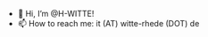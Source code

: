- 👋 Hi, I’m @H-WITTE!
- 📫 How to reach me: it (AT) witte-rhede (DOT) de

<!---
H-WITTE/H-WITTE is a ✨ special ✨ repository because its `README.md` (this file) appears on your GitHub profile.
You can click the Preview link to take a look at your changes.
--->
